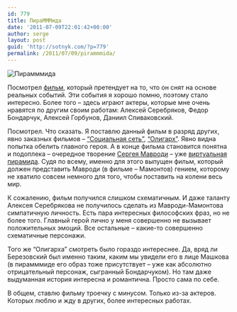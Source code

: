 ```yaml
---
id: 779
title: ПираМММида
date: '2011-07-09T22:01:42+00:00'
author: serge
layout: post
guid: 'http://sotnyk.com/?p=779'
permalink: /2011/07/09/pirammmida/
---
```


![](https://sotnyk.github.io/wp-content/uploads/2011/07/pirammmida.jpg "Пирамммида")

Посмотрел [фильм](http://ru.wikipedia.org/wiki/%D0%9F%D0%B8%D1%80%D0%B0%D0%9C%D0%9C%D0%9C%D0%B8%D0%B4%D0%B0), который претендует на то, что он снят на основе реальных событий. Эти события я хорошо помню, поэтому стало интересно. Более того – здесь играют актеры, которые мне очень нравятся по другим своим работам: Алексей Серебряков, Федор Бондарчук, Алексей Горбунов, Даниил Спиваковский.

Посмотрел. Что сказать. Я поставлю данный фильм в разряд других, явно заказных фильмов – [“Социальная сеть”](http://ru.wikipedia.org/wiki/%D0%A1%D0%BE%D1%86%D0%B8%D0%B0%D0%BB%D1%8C%D0%BD%D0%B0%D1%8F_%D1%81%D0%B5%D1%82%D1%8C_(%D1%84%D0%B8%D0%BB%D1%8C%D0%BC)), [“Олигарх”](http://ru.wikipedia.org/wiki/%D0%9E%D0%BB%D0%B8%D0%B3%D0%B0%D1%80%D1%85_(%D1%84%D0%B8%D0%BB%D1%8C%D0%BC)). Явно видна попытка обелить главного героя. А в конце фильма становится понятна и подоплека – очередное творение [Сергея Мавроди](http://ru.wikipedia.org/wiki/%D0%9C%D0%B0%D0%B2%D1%80%D0%BE%D0%B4%D0%B8,_%D0%A1%D0%B5%D1%80%D0%B3%D0%B5%D0%B9_%D0%9F%D0%B0%D0%BD%D1%82%D0%B5%D0%BB%D0%B5%D0%B5%D0%B2%D0%B8%D1%87) – уже [виртуальная пирамида](http://ru.wikipedia.org/wiki/%D0%9C%D0%9C%D0%9C-2011). Судя по всему, именно для этого выпущен фильм, который должен представить Мавроди (в фильме – Мамонтов) гением, которому не хватило совсем немного для того, чтобы поставить на колени весь мир.  
  
К сожалению, фильм получился слишком схематичным. И даже таланту Алексея Серебрякова не получилось сделать из Мавроди-Мамонтова симпатичную личность. Есть пара интересных философских фраз, но не более того. Главный герой лично у меня совершенно не вызывает положительных эмоций. Все остальные – какие-то совершенно схематичные персонажи.

Того же “Олигарха” смотреть было гораздо интереснее. Да, вряд ли Березовский был именно таким, каким мы увидели его в лице Машкова (в пирамммиде его образ тоже присутствует – уже как абсолютно отрицательный персонаж, сыгранный Бондарчуком). Но там даже выдуманная история интересна и романтична. Просто сама по себе.

В общем, ставлю фильму троечку с минусом. Только из-за актеров. Которых люблю и жду в других, более интересных работах.
